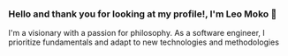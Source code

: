 ### Hello and thank you for looking at my profile!, I'm Leo Moko 👋
I'm a visionary with a passion for philosophy. As a software
engineer, I prioritize fundamentals and adapt to new technologies and
methodologies

<!--
Founder of Firsteleven Inc., which is currently developing an unique app called Heavy.

As a leader, my goal is to create an environment in which people can appreciate their individuality while working together to achieve goals that go beyond monetary compensation.
As a solutions architect, I concentrate on basics while embracing new technologies and approaches. I feel that concentrating on little details allows a team to consider enhancements rather than minor tweaks, and I am comfortable talking with both technical and non-technical stakeholders.   

In addition to my responsibilities at Firsteleven Inc., I am excited to contribute to the open-source communities. In my spare time, you can find me contributing to the websites https://www.vision.firsteleven.co.za and https://www.idea.firsteleven.co.za.

In my spare time, I love a range of artistic pursuits. I find solace in books, exploring new worlds through literature. While painting on canvases, I let my creative soul run free, bringing my thoughts and emotions to life. In addition, I use a camera to capture fleeting moments of beauty in order to freeze time and preserve memories.

In addition, I am a social entrepreneur. I am optimistic that technology will help us solve some of the world's most pressing problems. With my abilities and knowledge, I am committed to creating products that have a significant and positive impact on society.

Let's connect and look for ways to work together on important subjects. I'm excited to work with you to make a difference!

[![Website](https://img.shields.io/website?label=leomoko.com&style=for-the-badge&url=https%3A%2F%2Fcodestackr.com)](https://leomoko.com)


- 🔭 I just launched my first course: [Become A VS Code SuperHero!][course]!
- 🌱 I’m currently learning everything 🤣
- 👯 I’m looking to collaborate with other content creators
- 🥅 2020 Goals: Contribute more to Open Source projects
- ⚡ Fun fact: I love to draw and play guitar / drums
--->

<!-- ### Connect with me:

[![website](./img/social-media/globe-light.svg)](https://leomoko.com/#gh-light-mode-only)
[![website](./img/social-media/globe-dark.svg)](https://leomoko.com/#gh-dark-mode-only)
&nbsp;&nbsp;
[![website](./img/social-media/youtube-light.svg)](https://www.youtube.com/@iamleomoko#gh-light-mode-only)
[![website](./img/social-media/youtube-dark.svg)](https://www.youtube.com/@iamleomoko#gh-dark-mode-only)
&nbsp;&nbsp;
[![website](./img/social-media/twitter-light.svg)](https://twitter.com/iamleomoko#gh-light-mode-only)
[![website](./img/social-media/twitter-dark.svg)](https://twitter.com/iamleomoko#gh-dark-mode-only)
&nbsp;&nbsp;
[![website](./img/social-media/linkedin-light.svg)](https://www.linkedin.com/in/iamleomoko/#gh-light-mode-only)
[![website](./img/social-media/linkedin-dark.svg)](https://www.linkedin.com/in/iamleomoko/#gh-dark-mode-only)
&nbsp;&nbsp;
[![website](./img/social-media/instagram-light.svg)](https://www.instagram.com/iamleomoko#gh-light-mode-only)
[![website](./img/social-media/instagram-dark.svg)](https://www.instagram.com/iamleomoko#gh-dark-mode-only)
&nbsp;&nbsp;
[![website](./img/social-media/facebook-light.svg)](https://www.facebook.com/iamleomoko#gh-light-mode-only)
[![website](./img/social-media/facebook-dark.svg)](https://www.facebook.com/iamleomoko#gh-dark-mode-only)

[<img align="left" alt="leomoko.com" width="22px" src="https://raw.githubusercontent.com/iconic/open-iconic/master/svg/globe.svg" />][website]
[<img align="left" alt="leomoko | YouTube" width="22px" src="https://cdn.jsdelivr.net/npm/simple-icons@v3/icons/youtube.svg" />][youtube]
[<img align="left" alt="leomoko | Twitter" width="22px" src="https://cdn.jsdelivr.net/npm/simple-icons@v3/icons/twitter.svg" />][twitter]
[<img align="left" alt="leomoko | LinkedIn" width="22px" src="https://cdn.jsdelivr.net/npm/simple-icons@v3/icons/linkedin.svg" />][linkedin]
[<img align="left" alt="leomoko | Instagram" width="22px" src="https://cdn.jsdelivr.net/npm/simple-icons@v3/icons/instagram.svg" />][instagram]
[<img align="left" alt="leomoko | Facebook" width="22px" src="https://cdn.jsdelivr.net/npm/simple-icons@v3/icons/facebook.svg" />][facebook]
[<img align="left" alt="leomoko | Tiktok" width="22px" src="https://cdn.jsdelivr.net/npm/simple-icons@v3/icons/tiktok.svg" />][tiktok]
[<img align="left" alt="leomoko | Unsplash" width="22px" src="https://cdn.jsdelivr.net/npm/simple-icons@v3/icons/unsplash.svg" />][unsplash] -->

<br />

<br />
<br />

[website]: https://leomoko.com/
[twitter]: https://twitter.com/iamleomoko
[youtube]: https://www.youtube.com/@iamleomoko
[instagram]: https://www.instagram.com/iamleomoko/
[linkedin]: https://www.linkedin.com/in/iamleomoko/
[facebook]: https://www.facebook.com/iamleomoko
[unsplash]: https://unsplash.com/@leomoko
[tiktok]: https://www.tiktok.com/@iamleomoko?lang=en
